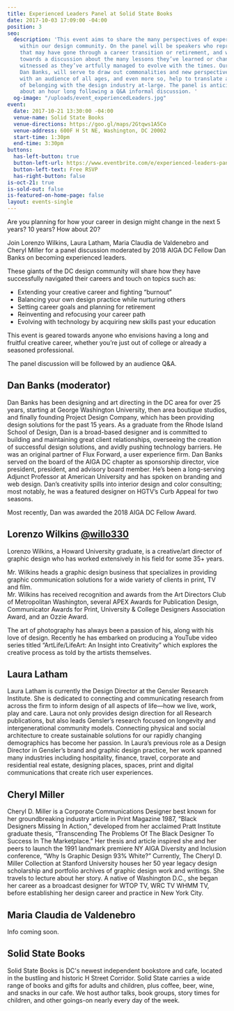 ```yaml
---
title: Experienced Leaders Panel at Solid State Books
date: 2017-10-03 17:09:00 -04:00
position: 3
seo:
  description: 'This event aims to share the many perspectives of experienced leaders
    within our design community. On the panel will be speakers who represent a demographic
    that may have gone through a career transition or retirement, and would contribute
    towards a discussion about the many lessons they’ve learned or changes they’ve
    witnessed as they’ve artfully managed to evolve with the times. Our moderator,
    Dan Banks, will serve to draw out commonalities and new perspectives that connect
    with an audience of all ages, and even more so, help to translate a renewed sense
    of belonging with the design industry at-large. The panel is anticipated to be
    about an hour long following a Q&A informal discussion. '
  og-image: "/uploads/event_experiencedLeaders.jpg"
event:
  date: 2017-10-21 13:30:00 -04:00
  venue-name: Solid State Books
  venue-directions: https://goo.gl/maps/2Gtqws1A5Co
  venue-address: 600F H St NE, Washington, DC 20002
  start-time: 1:30pm
  end-time: 3:30pm
buttons:
  has-left-button: true
  button-left-url: https://www.eventbrite.com/e/experienced-leaders-panel-tickets-50828078150
  button-left-text: Free RSVP
  has-right-button: false
is-oct-21: true
is-sold-out: false
is-featured-on-home-page: false
layout: events-single
---
```


Are you planning for how your career in design might change in the next 5 years? 10 years? How about 20?

Join Lorenzo Wilkins, Laura Latham, Maria Claudia de Valdenebro and Cheryl Miller for a panel discussion moderated by 2018 AIGA DC Fellow Dan Banks on becoming experienced leaders.

These giants of the DC design community will share how they have successfully navigated their careers and touch on topics such as:

* Extending your creative career and fighting “burnout”
* Balancing your own design practice while nurturing others
* Setting career goals and planning for retirement
* Reinventing and refocusing your career path
* Evolving with technology by acquiring new skills past your education

This event is geared towards anyone who envisions having a long and fruitful creative career, whether you’re just out of college or already a seasoned professional.

The panel discussion will be followed by an audience Q&A.

## Dan Banks (moderator)

Dan Banks has been designing and art directing in the DC area for over 25 years, starting at George Washington University, then area boutique studios, and finally founding Project Design Company, which has been providing design solutions for the past 15 years. As a graduate from the Rhode Island School of Design, Dan is a broad-based designer and is committed to building and maintaining great client relationships, overseeing the creation of successful design solutions, and avidly pushing technology barriers. He was an original partner of Flux Forward, a user experience firm. Dan Banks served on the board of the AIGA DC chapter as sponsorship director, vice president, president, and advisory board member. He’s been a long-serving Adjunct Professor at American University and has spoken on branding and web design. Dan’s creativity spills into interior design and color consulting; most notably, he was a featured designer on HGTV’s Curb Appeal for two seasons.

Most recently, Dan was awarded the 2018 AIGA DC Fellow Award. 

## Lorenzo Wilkins [@willo330](https://twitter.com/willo330) 
Lorenzo Wilkins, a Howard University graduate, is a creative/art director of graphic design who has worked extensively in his field for some 35+ years. 
 
Mr. Wilkins heads a graphic design business that specializes in providing graphic communication solutions for a wide variety of clients in print, TV and film.  
Mr. Wilkins has received recognition and awards from the Art Directors Club of Metropolitan Washington, several APEX Awards for Publication Design, Communicator Awards for Print, University & College Designers Association Award, and an Ozzie Award.  

The art of photography has always been a passion of his, along with his love of design.  Recently he has embarked on producing a YouTube video series titled “ArtLife/LifeArt: An Insight into Creativity” which explores the creative process as told by the artists themselves. 

## Laura Latham
Laura Latham is currently the Design Director at the Gensler Research Institute. She is dedicated to connecting and communicating research from across the firm to inform design of all aspects of life—how we live, work, play and care. Laura not only provides design direction for all Research publications, but also leads Gensler’s research focused on longevity and intergenerational community models. Connecting physical and social architecture to create sustainable solutions for our rapidly changing demographics has become her passion. In Laura’s previous role as a Design Director in Gensler’s brand and graphic design practice, her work spanned many industries including hospitality, finance, travel, corporate and residential real estate, designing places, spaces, print and digital communications that create rich user experiences.

## Cheryl Miller 
Cheryl D. Miller is a Corporate Communications Designer best known for her groundbreaking industry article in Print Magazine 1987, “Black Designers Missing In Action,” developed from her acclaimed Pratt Institute graduate thesis, “Transcending The Problems Of The Black Designer To Success In The Marketplace.” Her thesis and article inspired she and her peers to launch the 1991 landmark premiere NY AIGA Diversity and Inclusion conference, “Why Is Graphic Design 93% White?” Currently, The Cheryl D. Miller Collection at Stanford University houses her 50 year legacy design scholarship and portfolio archives of graphic design work and writings. She travels to lecture about her story. A native of Washington D.C., she began her career as a broadcast designer for WTOP TV, WRC TV WHMM TV, before establishing her design career and practice in New York City.

## Maria Claudia de Valdenebro
Info coming soon.

## Solid State Books
Solid State Books is DC's newest independent bookstore and cafe, located in the bustling and historic H Street Corridor.  Solid State carries a wide range of books and gifts for adults and children, plus coffee, beer, wine, and snacks in our cafe. We host author talks, book groups, story times for children, and other goings-on nearly every day of the week. 
